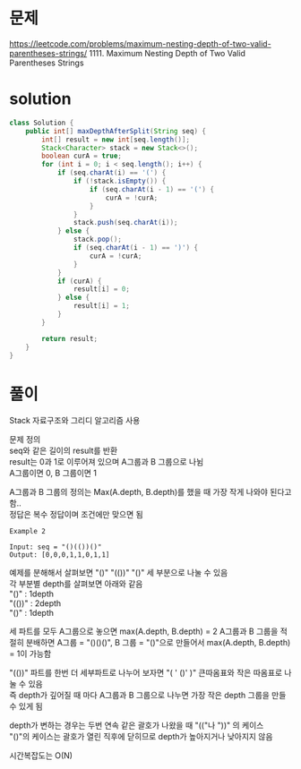 # 문제
https://leetcode.com/problems/maximum-nesting-depth-of-two-valid-parentheses-strings/
1111. Maximum Nesting Depth of Two Valid Parentheses Strings

# solution
```java
class Solution {
    public int[] maxDepthAfterSplit(String seq) {
        int[] result = new int[seq.length()];
        Stack<Character> stack = new Stack<>();
        boolean curA = true;
        for (int i = 0; i < seq.length(); i++) {
            if (seq.charAt(i) == '(') {
                if (!stack.isEmpty()) {
                    if (seq.charAt(i - 1) == '(') {
                        curA = !curA;
                    }
                }
                stack.push(seq.charAt(i));
            } else {
                stack.pop();
                if (seq.charAt(i - 1) == ')') {
                    curA = !curA;
                }
            }
            if (curA) {
                result[i] = 0;
            } else {
                result[i] = 1;
            }
        }

        return result;
    }
}
```

# 풀이
Stack 자료구조와 그리디 알고리즘 사용

문제 정의\
seq와 같은 길이의 result를 반환\
result는 0과 1로 이루어져 있으며 A그룹과 B 그룹으로 나뉨\
A그룹이면 0, B 그룹이면 1

A그룹과 B 그룹의 정의는 Max(A.depth, B.depth)를 했을 때 가장 작게 나와야 된다고 함..\
정답은 복수 정답이며 조건에만 맞으면 됨

```
Example 2

Input: seq = "()(())()"
Output: [0,0,0,1,1,0,1,1]
```

예제를 분해해서 살펴보면 "()" "(())" "()" 세 부분으로 나눌 수 있음\
각 부분별 depth를 살펴보면 아래와 같음\
"()" : 1depth\
"(())" : 2depth\
"()" : 1depth


세 파트를 모두 A그룹으로 놓으면 max(A.depth, B.depth) = 2
A그룹과 B 그룹을 적절히 분배하면 A그룹 = "()()()", B 그룹 = "()"으로 만들어서 max(A.depth, B.depth) = 1이 가능함

"(())" 파트를 한번 더 세부파트로 나누어 보자면 "( ' ()'  )" 큰따옴표와 작은 따옴표로 나눌 수 있음\
즉 depth가 깊어질 때 마다 A그룹과 B 그룹으로 나누면 가장 작은 depth 그룹을 만들 수 있게 됨

depth가 변하는 경우는 두번 연속 같은 괄호가 나왔을 때 "(("나 "))" 의 케이스\
"()"의 케이스는 괄호가 열린 직후에 닫히므로 depth가 높아지거나 낮아지지 않음

시간복잡도는 O(N)
